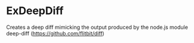 # ExDeepDiff
Creates a deep diff mimicking the output produced by the node.js module deep-diff  (https://github.com/flitbit/diff)
